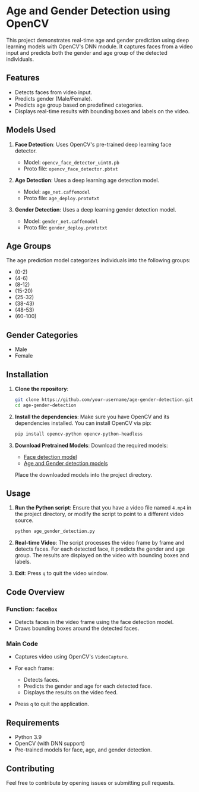 # Age and Gender Detection using OpenCV

This project demonstrates real-time age and gender prediction using deep learning models with OpenCV's DNN module. It captures faces from a video input and predicts both the gender and age group of the detected individuals.

## Features
- Detects faces from video input.
- Predicts gender (Male/Female).
- Predicts age group based on predefined categories.
- Displays real-time results with bounding boxes and labels on the video.

## Models Used
1. **Face Detection**: Uses OpenCV's pre-trained deep learning face detector.
   - Model: `opencv_face_detector_uint8.pb`
   - Proto file: `opencv_face_detector.pbtxt`

2. **Age Detection**: Uses a deep learning age detection model.
   - Model: `age_net.caffemodel`
   - Proto file: `age_deploy.prototxt`

3. **Gender Detection**: Uses a deep learning gender detection model.
   - Model: `gender_net.caffemodel`
   - Proto file: `gender_deploy.prototxt`

## Age Groups
The age prediction model categorizes individuals into the following groups:
- (0-2)
- (4-6)
- (8-12)
- (15-20)
- (25-32)
- (38-43)
- (48-53)
- (60-100)

## Gender Categories
- Male
- Female

## Installation

1. **Clone the repository**:
    ```bash
    git clone https://github.com/your-username/age-gender-detection.git
    cd age-gender-detection
    ```

2. **Install the dependencies**:
    Make sure you have OpenCV and its dependencies installed. You can install OpenCV via pip:
    ```bash
    pip install opencv-python opencv-python-headless
    ```

3. **Download Pretrained Models**:
   Download the required models:
   - [Face detection model](https://github.com/spmallick/learnopencv/tree/master/FaceDetectionComparison/models)
   - [Age and Gender detection models](https://github.com/spmallick/learnopencv/tree/master/AgeGender)

   Place the downloaded models into the project directory.

## Usage

1. **Run the Python script**:
   Ensure that you have a video file named `4.mp4` in the project directory, or modify the script to point to a different video source.

   ```bash
   python age_gender_detection.py
   ```

2. **Real-time Video**:
   The script processes the video frame by frame and detects faces. For each detected face, it predicts the gender and age group. The results are displayed on the video with bounding boxes and labels.

3. **Exit**:
   Press `q` to quit the video window.

## Code Overview

### Function: `faceBox`
- Detects faces in the video frame using the face detection model.
- Draws bounding boxes around the detected faces.

### Main Code
- Captures video using OpenCV's `VideoCapture`.
- For each frame:
  - Detects faces.
  - Predicts the gender and age for each detected face.
  - Displays the results on the video feed.
  
- Press `q` to quit the application.

## Requirements
- Python 3.9
- OpenCV (with DNN support)
- Pre-trained models for face, age, and gender detection.

## Contributing
Feel free to contribute by opening issues or submitting pull requests.
